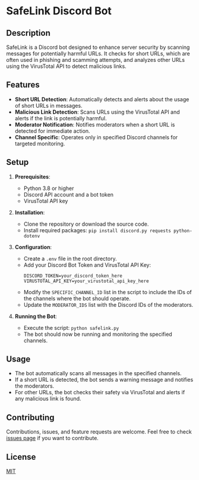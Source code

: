 # SafeLink Discord Bot

## Description
SafeLink is a Discord bot designed to enhance server security by scanning messages for potentially harmful URLs. It checks for short URLs, which are often used in phishing and scamming attempts, and analyzes other URLs using the VirusTotal API to detect malicious links.

## Features
- **Short URL Detection**: Automatically detects and alerts about the usage of short URLs in messages.
- **Malicious Link Detection**: Scans URLs using the VirusTotal API and alerts if the link is potentially harmful.
- **Moderator Notification**: Notifies moderators when a short URL is detected for immediate action.
- **Channel Specific**: Operates only in specified Discord channels for targeted monitoring.

## Setup
1. **Prerequisites**:
    - Python 3.8 or higher
    - Discord API account and a bot token
    - VirusTotal API key

2. **Installation**:
    - Clone the repository or download the source code.
    - Install required packages: `pip install discord.py requests python-dotenv`

3. **Configuration**:
    - Create a `.env` file in the root directory.
    - Add your Discord Bot Token and VirusTotal API Key:
      ```
      DISCORD_TOKEN=your_discord_token_here
      VIRUSTOTAL_API_KEY=your_virustotal_api_key_here
      ```
    - Modify the `SPECIFIC_CHANNEL_ID` list in the script to include the IDs of the channels where the bot should operate.
    - Update the `MODERATOR_IDS` list with the Discord IDs of the moderators.

4. **Running the Bot**:
    - Execute the script: `python safelink.py`
    - The bot should now be running and monitoring the specified channels.

## Usage
- The bot automatically scans all messages in the specified channels.
- If a short URL is detected, the bot sends a warning message and notifies the moderators.
- For other URLs, the bot checks their safety via VirusTotal and alerts if any malicious link is found.

## Contributing
Contributions, issues, and feature requests are welcome. Feel free to check [issues page](link-to-your-issues-page) if you want to contribute.

## License
[MIT](link-to-your-license)
